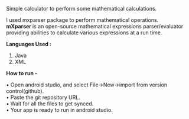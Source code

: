 Simple calculator to perform some mathematical calculations.

I used mxparser package to perform mathematical operations.  
<b> mXparser </b> is an open-source mathematical expressions parser/evaluator providing abilities to calculate various expressions at a run time.


<b>Languages Used : </b> 

1) Java
2) XML

<b>How to run - </b> 

• Open android studio, and select File->New->import from version control(github).  
• Paste the git repository URL.  
• Wait for all the files to get synced.  
• Your app is ready to run in android studio.

